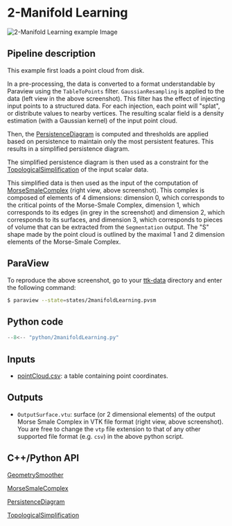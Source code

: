 # 2-Manifold Learning 

![2-Manifold Learning example Image](https://topology-tool-kit.github.io/img/gallery/2manifoldLearning.jpeg)


## Pipeline description

This example first loads a point cloud from disk. 

In a pre-processing, the data is converted to a format understandable by Paraview using the `TableToPoints` filter. `GaussianResampling` is applied to the data (left view in the above screenshot). This filter has the effect of injecting input points to a structured data. For each injection, each point will "splat", or distribute values to nearby vertices. The resulting scalar field is a density estimation (with a Gaussian kernel) of the input point cloud.

Then, the [PersistenceDiagram](https://topology-tool-kit.github.io/doc/html/classttkPersistenceDiagram.html) is computed and thresholds are applied based on persistence to maintain only the most persistent features. This results in a simplified persistence diagram.

The simplified persistence diagram is then used as a constraint for the [TopologicalSimplification](https://topology-tool-kit.github.io/doc/html/classttkTopologicalSimplification.html) of the input scalar data.

This simplified data is then used as the input of the computation of [MorseSmaleComplex](https://topology-tool-kit.github.io/doc/html/classttk_1_1MorseSmaleComplex.html) (right view, above screenshot). This complex is composed of elements of 4 dimensions: dimension 0, which corresponds to the critical points of the Morse-Smale Complex, dimension 1, which corresponds to its edges (in grey in the screenshot) and dimension 2, which corresponds to its surfaces, and dimension 3, which corresponds to pieces of volume that can be extracted from the `Segmentation` output. The "S" shape made by the point cloud is outlined by the maximal 1 and 2 dimension elements of the Morse-Smale Complex.

## ParaView
To reproduce the above screenshot, go to your [ttk-data](https://github.com/topology-tool-kit/ttk-data) directory and enter the following command:
``` bash
$ paraview --state=states/2manifoldLearning.pvsm
```

## Python code

``` python  linenums="1"
--8<-- "python/2manifoldLearning.py"
```

## Inputs
- [pointCloud.csv](https://github.com/topology-tool-kit/ttk-data/raw/dev/pointCloud.csv): a table containing point coordinates.

## Outputs
- `OutputSurface.vtu`: surface (or 2 dimensional elements) of the output Morse Smale Complex in VTK file format (right view, above screenshot). You are free to change the `vtp` file extension to that of any other supported file format (e.g. `csv`) in the above python script.


## C++/Python API

[GeometrySmoother](https://topology-tool-kit.github.io/doc/html/classttkGeometrySmoother.html)

[MorseSmaleComplex](https://topology-tool-kit.github.io/doc/html/classttkMorseSmaleComplex.html)

[PersistenceDiagram](https://topology-tool-kit.github.io/doc/html/classttkPersistenceDiagram.html)

[TopologicalSimplification](https://topology-tool-kit.github.io/doc/html/classttkTopologicalSimplification.html)

